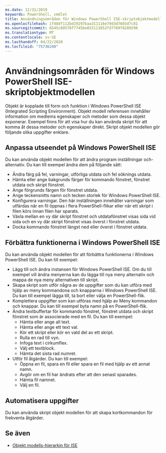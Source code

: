 ```yaml
---
ms.date: 12/31/2019
keywords: PowerShell, cmdlet
title: Användningsområden för Windows PowerShell ISE-skriptobjektmodellen
ms.openlocfilehash: 1f48df112bd19297baa311116e79d3d7603d7c81
ms.sourcegitcommit: 6545c60578f7745be015111052fd7769f8289296
ms.translationtype: MT
ms.contentlocale: sv-SE
ms.lasthandoff: 04/22/2020
ms.locfileid: "75736240"
---
```

# <a name="purpose-of-the-windows-powershell-ise-scripting-object-model"></a>Användningsområden för Windows PowerShell ISE-skriptobjektmodellen

Objekt är kopplade till form och funktion i Windows PowerShell ISE (Integrated Scripting Environment). Objekt modell referensen innehåller information om medlems egenskaper och metoder som dessa objekt exponerar. Exempel finns för att visa hur du kan använda skript för att komma åt dessa metoder och egenskaper direkt. Skript objekt modellen gör följande olika uppgifter enklare.

## <a name="customizing-the-appearance-of-windows-powershell-ise"></a>Anpassa utseendet på Windows PowerShell ISE

Du kan använda objekt modellen för att ändra program inställningar och-alternativ. Du kan till exempel ändra dem på följande sätt:

- Ändra färg på fel, varningar, utförliga utdata och fel söknings utdata.
- Hämta eller ange bakgrunds färger för kommando fönstret, fönstret utdata och skript fönstret.
- Ange förgrunds färgen för fönstret utdata.
- Ange teckensnitts namn och tecken storlek för Windows PowerShell ISE.
- Konfigurera varningar. Den här inställningen innehåller varningar som utfärdas när en fil öppnas i flera PowerShell-flikar eller när ett skript i filen körs innan filen har sparats.
- Växla mellan en vy där skript fönstret och utdatafönstret visas sida vid sida och en vy där skript fönstret visas överst i fönstret utdata.
- Docka kommando fönstret längst ned eller överst i fönstret utdata.

## <a name="enhancing-the-functionality-of-windows-powershell-ise"></a>Förbättra funktionerna i Windows PowerShell ISE

Du kan använda objekt modellen för att förbättra funktionerna i Windows PowerShell ISE. Du kan till exempel:

- Lägg till och ändra instansen för Windows PowerShell ISE. Om du till exempel vill ändra menyerna kan du lägga till nya meny alternativ och mappa de nya meny alternativen till skript.
- Skapa skript som utför några av de uppgifter som du kan utföra med hjälp av meny kommandona och knapparna i Windows PowerShell ISE. Du kan till exempel lägga till, ta bort eller välja en PowerShell-flik.
- Komplettera uppgifter som kan utföras med hjälp av Meny kommandon och knappar. Du kan till exempel byta namn på en PowerShell-flik.
- Ändra textbuffertar för kommando fönstret, fönstret utdata och skript fönstret som är associerade med en fil. Du kan till exempel:
  - Hämta eller ange all text.
  - Hämta eller ange ett text val.
  - Kör ett skript eller kör en vald del av ett skript.
  - Rulla en rad till vyn.
  - Infoga text i cirkumflex.
  - Välj ett textblock.
  - Hämta det sista rad numret.
- Utför fil åtgärder. Du kan till exempel:
  - Öppna en fil, spara en fil eller spara en fil med hjälp av ett annat namn.
  - Avgör om en fil har ändrats efter att den senast sparades.
  - Hämta fil namnet.
  - Välj en fil.

## <a name="automating-tasks"></a>Automatisera uppgifter

Du kan använda skript objekt modellen för att skapa kortkommandon för frekventa åtgärder.

## <a name="see-also"></a>Se även

- [Objekt modells-hierarkin för ISE](The-ISE-Object-Model-Hierarchy.md)
